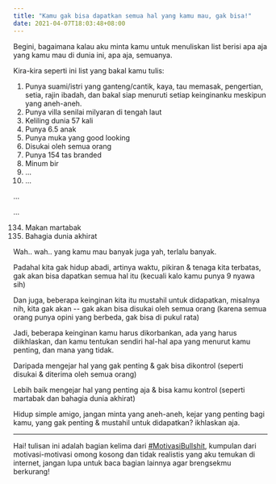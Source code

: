 ```yaml
---
title: "Kamu gak bisa dapatkan semua hal yang kamu mau, gak bisa!"
date: 2021-04-07T18:03:48+08:00
---
```


Begini, bagaimana kalau aku minta kamu untuk menuliskan list berisi apa aja yang kamu mau di dunia ini, apa aja, semuanya.

Kira-kira seperti ini list yang bakal kamu tulis:

1. Punya suami/istri yang ganteng/cantik, kaya, tau memasak, pengertian, setia, rajin ibadah, dan bakal siap menuruti setiap keinginanku meskipun yang aneh-aneh.
2. Punya villa senilai milyaran di tengah laut
3. Keliling dunia 57 kali
4. Punya 6.5 anak
5. Punya muka yang good looking
6. Disukai oleh semua orang
7. Punya 154 tas branded
8. Minum bir
9. ...
10. ...

...

...

134. Makan martabak
135. Bahagia dunia akhirat

Wah.. wah.. yang kamu mau banyak juga yah, terlalu banyak.

Padahal kita gak hidup abadi, artinya waktu, pikiran & tenaga kita terbatas, gak akan bisa dapatkan semua hal itu (kecuali kalo kamu punya 9 nyawa sih)

Dan juga, beberapa keinginan kita itu mustahil untuk didapatkan, misalnya nih, kita gak akan -- gak akan bisa disukai oleh semua orang (karena semua orang punya opini yang berbeda, gak bisa di pukul rata)

Jadi, beberapa keinginan kamu harus dikorbankan, ada yang harus diikhlaskan, dan kamu tentukan sendiri hal-hal apa yang menurut kamu penting, dan mana yang tidak.

Daripada mengejar hal yang gak penting & gak bisa dikontrol (seperti disukai & diterima oleh semua orang)

Lebih baik mengejar hal yang penting aja & bisa kamu kontrol (seperti martabak dan bahagia dunia akhirat)

Hidup simple amigo, jangan minta yang aneh-aneh, kejar yang penting bagi kamu, yang gak penting & mustahil untuk didapatkan? ikhlaskan aja.

---

Hai! tulisan ini adalah bagian kelima dari [#MotivasiBullshit](/motivasi-bullshit/), kumpulan dari motivasi-motivasi omong kosong dan tidak realistis yang aku temukan di internet, jangan lupa untuk baca bagian lainnya agar brengsekmu berkurang!